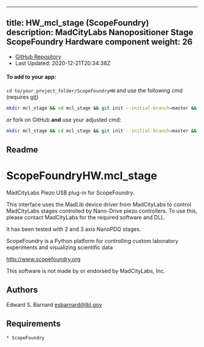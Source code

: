 
---
title: HW_mcl_stage (ScopeFoundry)
description: MadCityLabs Nanopositioner Stage ScopeFoundry Hardware component
weight: 26
---
- [GitHub Repository](https://github.com/ScopeFoundry/HW_mcl_stage)
- Last Updated: 2020-12-21T20:34:38Z


#### To add to your app:

`cd to/your_project_folder/ScopeFoundryHW` and use the following cmd (requires [git](/docs/100_development/20_git/))

```bash
mkdir mcl_stage && cd mcl_stage && git init --initial-branch=master && git remote add upstream_ScopeFoundry https://github.com/ScopeFoundry/HW_mcl_stage && git pull upstream_ScopeFoundry master && cd ..
```

*or* fork on GitHub **and** use your adjusted cmd:

```bash
mkdir mcl_stage && cd mcl_stage && git init --initial-branch=master && git remote add origin https://github.com/YOUR_GH_ACC/HW_mcl_stage && git pull origin master && cd ..
```

## Readme
ScopeFoundryHW.mcl_stage
=====================

MadCityLabs Piezo USB plug-in for ScopeFoundry.

This interface uses the MadLib device driver from MadCityLabs to
control MadCityLabs stages controlled by Nano-Drive piezo controllers.
To use this, please contact MadCityLabs for the required software and DLL. 

It has been tested with 2 and 3 axis NanoPDQ stages.

ScopeFoundry is a Python platform for controlling custom laboratory 
experiments and visualizing scientific data

<http://www.scopefoundry.org>

This software is not made by or endorsed by MadCityLabs, Inc.


Authors
----------

Edward S. Barnard <esbarnard@lbl.gov>


Requirements
------------

	* ScopeFoundry

